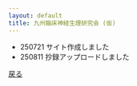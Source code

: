 ```yaml
---
layout: default
title: 九州臨床神経生理研究会 (仮)
---
```

- 250721 サイト作成しました
- 250811 抄録アップロードしました

[戻る](./index.md)